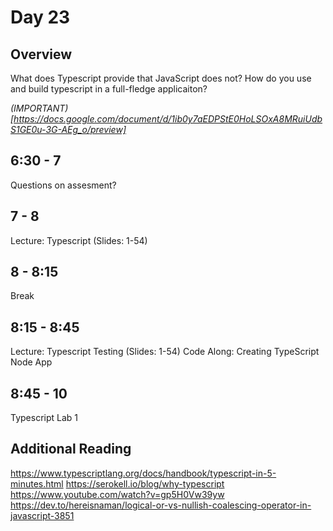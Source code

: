 # Day 23

## Overview

What does Typescript provide that JavaScript does not?
How do you use and build typescript in a full-fledge applicaiton?

*(IMPORTANT)[https://docs.google.com/document/d/1ib0y7aEDPStE0HoLSOxA8MRuiUdbS1GE0u-3G-AEg_o/preview]*

## 6:30 - 7

Questions on assesment?

## 7 - 8

Lecture: Typescript (Slides: 1-54)

## 8 - 8:15

Break

## 8:15 - 8:45

Lecture: Typescript Testing (Slides: 1-54)
Code Along: Creating TypeScript Node App

## 8:45 - 10

Typescript Lab 1

## Additional Reading

https://www.typescriptlang.org/docs/handbook/typescript-in-5-minutes.html
https://serokell.io/blog/why-typescript
https://www.youtube.com/watch?v=gp5H0Vw39yw
https://dev.to/hereisnaman/logical-or-vs-nullish-coalescing-operator-in-javascript-3851
